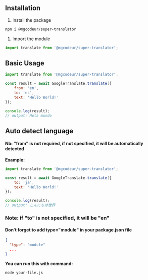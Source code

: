 ## Installation
1. Install the package
```bash
npm i @mgcodeur/super-translator
```

1. Import the module
```js
import translate from '@mgcodeur/super-translator';
```

## Basic Usage
```js
import translate from '@mgcodeur/super-translator';

const result = await GoogleTranslate.translate({
    from: 'en',
    to: 'es',
    text: 'Hello World!'
});

console.log(result);
// output: Hola mundo
```

## Auto detect language
#### Nb: "from" is not required, if not specified, it will be automatically detected

**Example:**

```js
import translate from '@mgcodeur/super-translator';

const result = await GoogleTranslate.translate({
    to: 'ja',
    text: 'Hello World!'
});

console.log(result);
// output: こんにちは世界
```

### Note: if "to" is not specified, it will be "en"
#### Don't forget to add type="module" in your package.json file

```json
{
  "type": "module"
  ...
}
```

**You can run this with command:**
```bash
node your-file.js
```